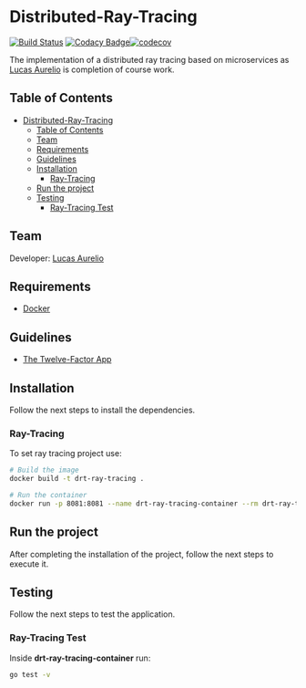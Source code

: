 # Distributed-Ray-Tracing

[![Build Status](https://travis-ci.org/lucas625/Distributed-Ray-Tracing.svg?branch=master)](https://travis-ci.org/lucas625/Distributed-Ray-Tracing) [![Codacy Badge](https://app.codacy.com/project/badge/Grade/c97b506fef9f4eb8a23da10b04a04fb1)](https://www.codacy.com/manual/lucas625/Distributed-Ray-Tracing?utm_source=github.com&amp;utm_medium=referral&amp;utm_content=lucas625/Distributed-Ray-Tracing&amp;utm_campaign=Badge_Grade)[![codecov](https://codecov.io/gh/lucas625/Distributed-Ray-Tracing/branch/master/graph/badge.svg)](https://codecov.io/gh/lucas625/Distributed-Ray-Tracing)

The implementation of a distributed ray tracing based on microservices as [Lucas Aurelio](https://github.com/lucas625) is completion of course work.

## Table of Contents

- [Distributed-Ray-Tracing](#distributed-ray-tracing)
  - [Table of Contents](#table-of-contents)
  - [Team](#team)
  - [Requirements](#requirements)
  - [Guidelines](#guidelines)
  - [Installation](#installation)
    - [Ray-Tracing](#ray-tracing)
  - [Run the project](#run-the-project)
  - [Testing](#testing)
    - [Ray-Tracing Test](#ray-tracing-test)

## Team

Developer: [Lucas Aurelio](https://github.com/lucas625)

## Requirements

- [Docker](https://docs.docker.com/desktop/)

## Guidelines

- [The Twelve-Factor App](https://12factor.net/)

## Installation

Follow the next steps to install the dependencies.

### Ray-Tracing

To set ray tracing project use:

```sh
# Build the image
docker build -t drt-ray-tracing .

# Run the container
docker run -p 8081:8081 --name drt-ray-tracing-container --rm drt-ray-tracing
```

## Run the project

After completing the installation of the project, follow the next steps to execute it.

## Testing

Follow the next steps to test the application.

### Ray-Tracing Test

Inside **drt-ray-tracing-container** run:

```sh
go test -v
```
